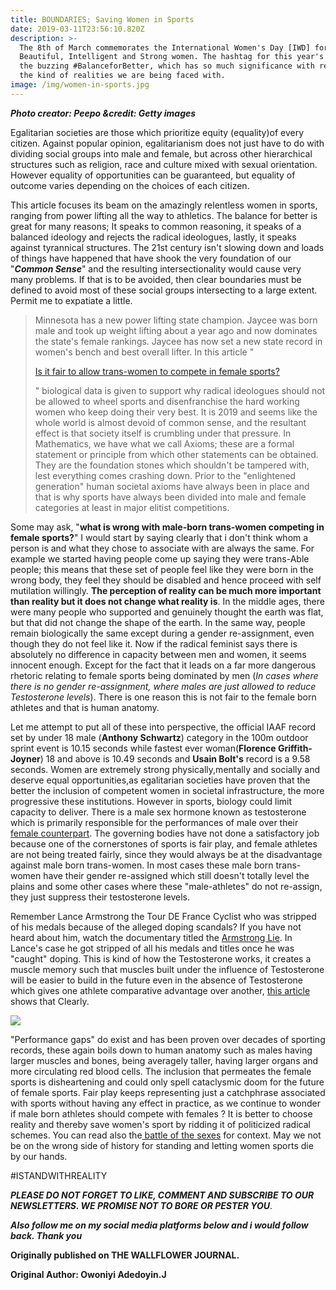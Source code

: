 ```yaml
---
title: BOUNDARIES; Saving Women in Sports
date: 2019-03-11T23:56:10.820Z
description: >-
  The 8th of March commemorates the International Women's Day [IWD] for our
  Beautiful, Intelligent and Strong women. The hashtag for this year's event was
  the buzzing #BalanceforBetter, which has so much significance with respect to
  the kind of realities we are being faced with.
image: /img/women-in-sports.jpg
---
```

_**Photo creator: Peepo &credit: Getty images**_

Egalitarian societies are those which prioritize equity (equality)of every citizen. Against popular opinion, egalitarianism does not just have to do with dividing social groups into male and female, but across other hierarchical structures such as religion, race and culture mixed with sexual orientation. However equality of opportunities can be guaranteed, but equality of outcome varies depending on the choices of each citizen. 

This article focuses its beam on the amazingly relentless women in sports, ranging from power lifting all the way to athletics. The balance for better is great for many reasons; It speaks to common reasoning, it speaks of a balanced ideology and rejects the radical ideologues, lastly, it speaks against tyrannical structures. The 21st century isn't slowing down and loads of things have happened that have shook the very foundation of our "**_Common Sense_**" and the resulting intersectionality would cause very many problems. If that is to be avoided, then clear boundaries must be defined to avoid most of these social groups intersecting to a large extent. Permit me to expatiate a little.

> Minnesota has a new power lifting state champion. Jaycee was born male and took up weight lifting about a year ago and now dominates the state's female rankings. Jaycee has now set a new state record in women's bench and best overall lifter. In this article "
>
> [Is it fair to allow trans-women to compete in female sports?](https://fairplayforwomen.com/tw_in_sports/)
>
> " biological data is given to support why radical ideologues should not be allowed to wheel sports and disenfranchise the hard working women who keep doing their very best. It is 2019 and seems like the whole world is almost devoid of common sense, and the resultant effect is that society itself is crumbling under that pressure. In Mathematics, we have what we call Axioms; these are a formal statement or principle from which other statements can be obtained. They are the foundation stones which shouldn't be tampered with, lest everything comes crashing down. Prior to the "enlightened generation" human societal axioms have always been in place and that is why sports have always been divided into male and female categories at least in major elitist competitions.

Some may ask, "**what is wrong with male-born trans-women competing in female sports?**" I would start by saying clearly that i don't think whom a person is and what they chose to associate with are always the same. For example we started having people come up saying they were trans-Able people; this means that these set of people feel like they were born in the wrong body, they feel they should be disabled and hence proceed with self mutilation willingly. **The perception of reality can be much more important than reality but it does not change what reality is**. In the middle ages, there were many people who supported and genuinely thought the earth was flat, but that did not change the shape of the earth. In the same way, people remain biologically the same except during a gender re-assignment, even though they do not feel like it. Now if the radical feminist says there is absolutely no difference in capacity between men and women, it seems innocent enough. Except for the fact that it leads on a far more dangerous rhetoric relating to  female sports being dominated by men (_In cases where there is no gender re-assignment, where males are just allowed to reduce Testosterone levels_). There is one reason this is not fair to the female born athletes and that is human anatomy.

Let me attempt to put all of these into perspective, the official IAAF record set by under 18 male (**Anthony Schwartz**) category in the 100m outdoor sprint event is 10.15 seconds while fastest ever woman(**Florence Griffith-Joyner**) 18 and above is 10.49 seconds and **Usain Bolt's** record is a 9.58 seconds. Women are extremely strong physically,mentally and socially and deserve equal opportunities,as egalitarian societies have proven that the better the inclusion of competent women in societal infrastructure, the more progressive these institutions.  However in sports, biology could limit capacity to deliver. There is a male sex hormone known as testosterone which is primarily responsible for the performances of male over their [female counterpart](https://fairplayforwomen.com/tw_in_sports/#What_is). The governing bodies have not done a satisfactory job because one of the cornerstones of sports is fair play, and female athletes are not being treated fairly, since they would always be at the disadvantage against male born trans-women. In most cases these male born trans-women have their gender re-assigned which still doesn't totally level the plains and some other cases where these "male-athletes" do not re-assign, they just suppress their testosterone levels.

Remember Lance Armstrong the Tour DE France Cyclist who was stripped of his medals because of the alleged doping scandals? If you have not heard about him, watch the documentary titled the [Armstrong Lie](https://www.imdb.com/title/tt1638364/). In Lance's case he got stripped of all his medals and titles once he was "caught" doping. This is kind of how the Testosterone works, it creates a muscle memory such that muscles built under the influence of Testosterone will be easier to build in the future even in the absence of Testosterone which gives one athlete comparative advantage over another, [this article](https://www.t-nation.com/pharma/tip-steroids-muscle-memory-and-fairness) shows that Clearly.

![](/img/save-women-in-sports.png)

 "Performance gaps" do exist and has been proven over decades of sporting records, these again boils down to human anatomy such as males having larger muscles and bones, being averagely taller, having larger organs and more circulating red blood cells.  The inclusion that permeates the female sports is disheartening and could only spell cataclysmic doom for the future of female sports. Fair play keeps representing just a catchphrase associated with sports without having any effect in practice, as we continue to wonder if male born athletes should compete with females ? It is better to choose reality and thereby save women's sport by ridding it of politicized radical schemes. You can read also the[ battle of the sexes](https://en.wikipedia.org/wiki/Battle_of_the_Sexes_(tennis)) for context. May we not be on the wrong side of history for standing and letting women sports die by our hands.

\#ISTANDWITHREALITY

_**PLEASE DO NOT FORGET TO LIKE, COMMENT AND SUBSCRIBE TO OUR NEWSLETTERS. WE PROMISE NOT TO BORE OR PESTER YOU**_. 

**_Also follow me on my social media platforms below and i would follow back. Thank you_**

**Originally published on THE WALLFLOWER JOURNAL.**

**Original Author: Owoniyi Adedoyin.J**
